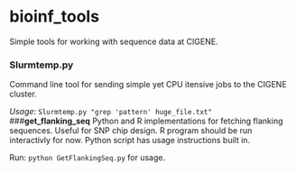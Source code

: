 bioinf_tools
============

Simple tools for working with sequence data at CIGENE.
### **Slurmtemp.py**
Command line tool for sending simple yet CPU itensive jobs to the CIGENE cluster.

*Usage*: `Slurmtemp.py "grep 'pattern' huge_file.txt"`
###**get_flanking_seq**
Python and R implementations for fetching flanking sequences. Useful for SNP chip design.
R program should be run interactivly for now. Python script has usage instructions built in.

Run: `python GetFlankingSeq.py` for usage.
